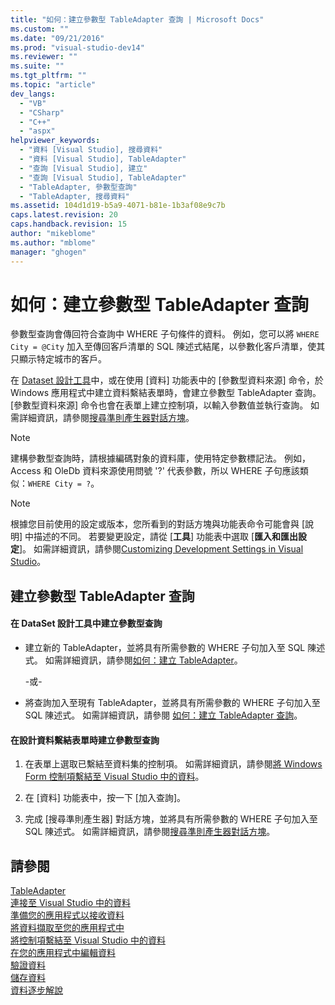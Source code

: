 ```yaml
---
title: "如何：建立參數型 TableAdapter 查詢 | Microsoft Docs"
ms.custom: ""
ms.date: "09/21/2016"
ms.prod: "visual-studio-dev14"
ms.reviewer: ""
ms.suite: ""
ms.tgt_pltfrm: ""
ms.topic: "article"
dev_langs: 
  - "VB"
  - "CSharp"
  - "C++"
  - "aspx"
helpviewer_keywords: 
  - "資料 [Visual Studio], 搜尋資料"
  - "資料 [Visual Studio], TableAdapter"
  - "查詢 [Visual Studio], 建立"
  - "查詢 [Visual Studio], TableAdapter"
  - "TableAdapter, 參數型查詢"
  - "TableAdapter, 搜尋資料"
ms.assetid: 104d1d19-b5a9-4071-b81e-1b3af08e9c7b
caps.latest.revision: 20
caps.handback.revision: 15
author: "mikeblome"
ms.author: "mblome"
manager: "ghogen"
---
```

# 如何：建立參數型 TableAdapter 查詢
參數型查詢會傳回符合查詢中 WHERE 子句條件的資料。  例如，您可以將 `WHERE City = @City` 加入至傳回客戶清單的 SQL 陳述式結尾，以參數化客戶清單，使其只顯示特定城市的客戶。  
  
 在 [Dataset 設計工具](../data-tools/creating-and-editing-typed-datasets.md)中，或在使用 \[資料\] 功能表中的 \[參數型資料來源\] 命令，於 Windows 應用程式中建立資料繫結表單時，會建立參數型 TableAdapter 查詢。  \[參數型資料來源\] 命令也會在表單上建立控制項，以輸入參數值並執行查詢。  如需詳細資訊，請參閱[搜尋準則產生器對話方塊](../Topic/Search%20Criteria%20Builder%20Dialog%20Box.md)。  
  
> [!NOTE]
>  建構參數型查詢時，請根據編碼對象的資料庫，使用特定參數標記法。  例如，Access 和 OleDb 資料來源使用問號 '?' 代表參數，所以 WHERE 子句應該類似：`WHERE City = ?`。  
  
> [!NOTE]
>  根據您目前使用的設定或版本，您所看到的對話方塊與功能表命令可能會與 \[說明\] 中描述的不同。  若要變更設定，請從 \[**工具**\] 功能表中選取 \[**匯入和匯出設定**\]。  如需詳細資訊，請參閱[Customizing Development Settings in Visual Studio](http://msdn.microsoft.com/zh-tw/22c4debb-4e31-47a8-8f19-16f328d7dcd3)。  
  
## 建立參數型 TableAdapter 查詢  
  
#### 在 DataSet 設計工具中建立參數型查詢  
  
-   建立新的 TableAdapter，並將具有所需參數的 WHERE 子句加入至 SQL 陳述式。  如需詳細資訊，請參閱[如何：建立 TableAdapter](../data-tools/create-and-configure-tableadapters.md)。  
  
     \-或\-  
  
-   將查詢加入至現有 TableAdapter，並將具有所需參數的 WHERE 子句加入至 SQL 陳述式。  如需詳細資訊，請參閱 [如何：建立 TableAdapter 查詢](../data-tools/how-to-create-tableadapter-queries.md)。  
  
#### 在設計資料繫結表單時建立參數型查詢  
  
1.  在表單上選取已繫結至資料集的控制項。  如需詳細資訊，請參閱[將 Windows Form 控制項繫結至 Visual Studio 中的資料](../data-tools/bind-windows-forms-controls-to-data-in-visual-studio.md)。  
  
2.  在 \[資料\] 功能表中，按一下 \[加入查詢\]。  
  
3.  完成 \[搜尋準則產生器\] 對話方塊，並將具有所需參數的 WHERE 子句加入至 SQL 陳述式。  如需詳細資訊，請參閱[搜尋準則產生器對話方塊](../Topic/Search%20Criteria%20Builder%20Dialog%20Box.md)。  
  
## 請參閱  
 [TableAdapter](../Topic/TableAdapters.md)   
 [連接至 Visual Studio 中的資料](../data-tools/connecting-to-data-in-visual-studio.md)   
 [準備您的應用程式以接收資料](../Topic/Preparing%20Your%20Application%20to%20Receive%20Data.md)   
 [將資料擷取至您的應用程式中](../data-tools/fetching-data-into-your-application.md)   
 [將控制項繫結至 Visual Studio 中的資料](../data-tools/bind-controls-to-data-in-visual-studio.md)   
 [在您的應用程式中編輯資料](../data-tools/editing-data-in-your-application.md)   
 [驗證資料](../Topic/Validating%20Data.md)   
 [儲存資料](../data-tools/saving-data.md)   
 [資料逐步解說](../Topic/Data%20Walkthroughs.md)